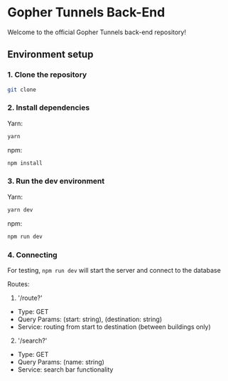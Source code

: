 # Gopher Tunnels Back-End

Welcome to the official Gopher Tunnels back-end repository!

## Environment setup

### 1. Clone the repository

```bash
git clone
```

### 2. Install dependencies

Yarn:

```bash
yarn
```

npm:

```bash
npm install
```

### 3. Run the dev environment

Yarn:

```bash
yarn dev
```

npm:

```bash
npm run dev
```

### 4. Connecting
For testing, ```npm run dev``` will start the server and connect to the database

Routes:
1. '/route?'
- Type: GET
- Query Params: (start: string), (destination: string)
- Service: routing from start to destination (between buildings only)

2. '/search?'
- Type: GET
- Query Params: (name: string)
- Service: search bar functionality

